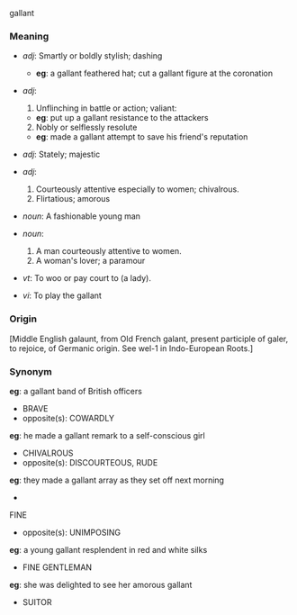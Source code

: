 gallant
### Meaning
+ _adj_: Smartly or boldly stylish; dashing
    + __eg__: a gallant feathered hat; cut a gallant figure at the coronation
+ _adj_: 
   1. Unflinching in battle or action; valiant:
    + __eg__: put up a gallant resistance to the attackers
   2. Nobly or selflessly resolute
    + __eg__: made a gallant attempt to save his friend's reputation
+ _adj_: Stately; majestic
+ _adj_:
   1. Courteously attentive especially to women; chivalrous.
   2. Flirtatious; amorous

+ _noun_: A fashionable young man
+ _noun_:
   1. A man courteously attentive to women.
   2. A woman's lover; a paramour

+ _vt_: To woo or pay court to (a lady).
+ _vi_: To play the gallant

### Origin

[Middle English galaunt, from Old French galant, present participle of galer, to rejoice, of Germanic origin. See wel-1 in Indo-European Roots.]

### Synonym

__eg__: a gallant band of British officers

+ BRAVE
+ opposite(s): COWARDLY

__eg__: he made a gallant remark to a self-conscious girl

+ CHIVALROUS
+ opposite(s): DISCOURTEOUS, RUDE

__eg__: they made a gallant array as they set off next morning

+ 
FINE
+ opposite(s): UNIMPOSING

__eg__: a young gallant resplendent in red and white silks

+ FINE GENTLEMAN

__eg__: she was delighted to see her amorous gallant

+ SUITOR


